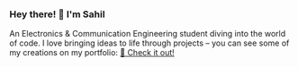 <h3>Hey there! 👋 I'm Sahil</h3>
<p>
  An Electronics & Communication Engineering student diving into the world of code. I love bringing ideas to life through projects – you can see some of my creations on my portfolio:
  <a href="https://sahiljo14.github.io/sahilsportfolio/">🚀 Check it out!</a>
</p>
